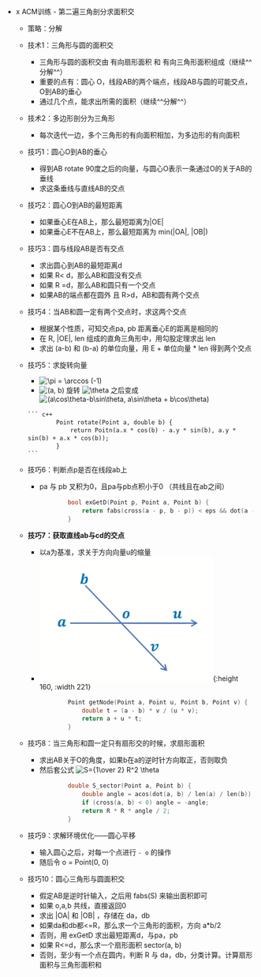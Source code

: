 - x ACM训练 - 第二遍三角剖分求面积交  
	- 策略：分解  
	- 技术1：三角形与圆的面积交  
		- 三角形与圆的面积交由 有向扇形面积 和 有向三角形面积组成（继续^^分解^^）  
		- 重要的点有：圆心 O，线段AB的两个端点，线段AB与圆的可能交点，O到AB的垂心  
		- 通过几个点，能求出所需的面积（继续^^分解^^）  
	- 技术2：多边形剖分为三角形  
		- 每次迭代一边，多个三角形的有向面积相加，为多边形的有向面积  
	- 技巧1：圆心O到AB的垂心  
		- 得到AB rotate 90度之后的向量，与圆心O表示一条通过O的关于AB的垂线  
		- 求这条垂线与直线AB的交点  
	- 技巧2：圆心O到AB的最短距离  
		- 如果垂心E在AB上，那么最短距离为|OE|  
		- 如果垂心E不在AB上，那么最短距离为 min(|OA|, |OB|)  
	- 技巧3：圆与线段AB是否有交点  
		- 求出圆心到AB的最短距离d  
		- 如果 R< d，那么AB和圆没有交点  
		- 如果 R =d，那么AB和圆只有一个交点  
		- 如果AB的端点都在圆外 且 R>d，AB和圆有两个交点  
	- 技巧4：当AB和圆一定有两个交点时，求这两个交点  
		- 根据某个性质，可知交点pa, pb 距离垂心E的距离是相同的  
		- 在 R, |OE|, len 组成的直角三角形中，用勾股定理求出 len  
		- 求出 (a-b) 和 (b-a) 的单位向量，用 E + 单位向量 * len 得到两个交点  
	- 技巧5：求旋转向量  
		-  <img src="https://www.zhihu.com/equation?tex=\pi = \arccos (-1)" alt="\pi = \arccos (-1)" class="ee_img tr_noresize" eeimg="1">   
		-  <img src="https://www.zhihu.com/equation?tex=(a, b)" alt="(a, b)" class="ee_img tr_noresize" eeimg="1">  旋转  <img src="https://www.zhihu.com/equation?tex=\theta" alt="\theta" class="ee_img tr_noresize" eeimg="1">  之后变成  <img src="https://www.zhihu.com/equation?tex=(a\cos\theta-b\sin\theta, a\sin\theta + b\cos\theta)" alt="(a\cos\theta-b\sin\theta, a\sin\theta + b\cos\theta)" class="ee_img tr_noresize" eeimg="1">   

		  ``` c++
		  		  Point rotate(Point a, double b) {
		  		      return Poitn(a.x * cos(b) - a.y * sin(b), a.y * sin(b) + a.x * cos(b));
		  		  }
		  ```
	- 技巧6：判断点p是否在线段ab上  
		- pa 与 pb 叉积为0，且pa与pb点积小于0 （共线且在ab之间）  

		  ``` c++
		  		  bool exGetD(Point p, Point a, Point b) {
		  		      return fabs(cross(a - p, b - p)) < eps && dot(a - p, b - p) <= 0;
		  		  }
		  ```
	- **技巧7：获取直线ab与cd的交点**  
		- 以a为基准，求关于方向向量u的缩量  
		- ![image.png](https://raw.githubusercontent.com/texiwustion/Markdown4Zhihu/master/Data/三角剖分/image_1695695638026_0.png){:height 160, :width 221}  
		  ``` c++
		  		  Point getNode(Point a, Point u, Point b, Point v) {
		  		      double t = (a - b) * v / (u * v);
		  		      return a + u * t;
		  		  }
		  ```
	- 技巧8：当三角形和圆一定只有扇形交的时候，求扇形面积  
		- 求出AB关于O的角度，如果b在a的逆时针方向取正，否则取负  
		- 然后套公式  <img src="https://www.zhihu.com/equation?tex=S={1\over 2} R^2 \theta" alt="S={1\over 2} R^2 \theta" class="ee_img tr_noresize" eeimg="1">   
		  ``` c++
		  		  double S_sector(Point a, Point b) {
		  		      double angle = acos(dot(a, b) / len(a) / len(b));
		  		      if (cross(a, b) < 0) angle = -angle;
		  		      return R * R * angle / 2;
		  		  }
		  ```
	- 技巧9：求解环境优化——圆心平移  
		- 输入圆心之后，对每一个点进行 `- o` 的操作  
		- 随后令 o = Point(0, 0)  
	- 技巧10：圆心三角形与圆面积交  
		- 假定AB是逆时针输入，之后用 fabs(S) 来输出面积即可  
		- 如果 o,a,b 共线，直接返回0  
		- 求出 |OA| 和 |OB| ，存储在 da，db  
		- 如果da和db都<=R，那么求一个三角形的面积，方向 a*b/2  
		- 否则，用 exGetD 求出最短距离d，与pa，pb  
		- 如果 R<=d，那么求一个扇形面积 sector(a, b)  
		- 否则，至少有一个点在圆内，判断 R 与 da，db，分类计算。计算扇形面积与三角形面积和  